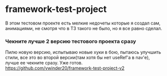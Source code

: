 # framework-test-project

В этом тестовом проекте есть мелкие недочеты которые я создал сам, анимациями, не смотря что в ТЗ такого не было, но я все равно сделал.

### Чекните лучше 2 версию тестового проекта сразу
Пилю новую версию, испытываю новые хуки в бою, пытаюсь улучшить стили, все это во второй версии(там хотя бы нет useRef'а в nav'e), лучше ее чекните сразу. Уже готов.
https://github.com/vwinder20/framework-test-project-v2
